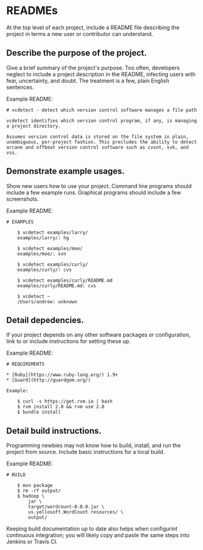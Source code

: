 # READMEs

At the top level of each project, include a README file describing the project in terms a new user or contributor can understand.

## Describe the purpose of the project.

Give a brief summary of the project's purpose. Too often, developers neglect to include a project description in the README, infecting users with fear, uncertainty, and doubt. The treatment is a few, plain English sentences.

Example README:

```
# vcdetect - detect which version control software manages a file path

vcdetect identifies which version control program, if any, is managing a project directory.

Assumes version control data is stored on the file system in plain, unambiguous, per-project fashion. This precludes the ability to detect arcane and offbeat version control software such as cvsnt, svk, and vss.
```

## Demonstrate example usages.

Show new users how to use your project. Command line programs should include a few example runs. Graphical programs should include a few screenshots.

Example README:

```
# EXAMPLES

    $ vcdetect examples/larry/
    examples/larry/: hg
    
    $ vcdetect examples/moe/
    examples/moe/: svn
    
    $ vcdetect examples/curly/
    examples/curly/: cvs
    
    $ vcdetect examples/curly/README.md
    examples/curly/README.md: cvs
    
    $ vcdetect ~
    /Users/andrew: unknown
```

## Detail depedencies.

If your project depends on any other software packages or configuration, link to or include instructions for setting these up.

Example README:

```
# REQUIREMENTS

* [Ruby](https://www.ruby-lang.org/) 1.9+
* [Guard](http://guardgem.org/)

Example:

    $ curl -s https://get.rvm.io | bash
    $ rvm install 2.0 && rvm use 2.0
    $ bundle install
```

## Detail build instructions.

Programming newbies may not know how to build, install, and run the project from source. Include basic instructions for a local build.

Example README:

```
# BUILD

    $ mvn package
    $ rm -rf output/
    $ hadoop \
        jar \
        target/wordcount-0.0.0.jar \
        us.yellosoft.WordCount resources/ \
        output/
```

Keeping build documentation up to date also helps when configurint continuous integration; you will likely copy and paste the same steps into Jenkins or Travis CI.